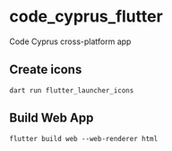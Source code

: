 # code_cyprus_flutter

Code Cyprus cross-platform app

## Create icons

`dart run flutter_launcher_icons`

## Build Web App

`flutter build web --web-renderer html`